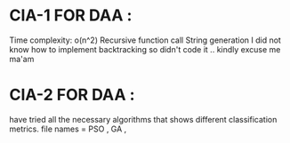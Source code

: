 # CIA-1 FOR DAA :

Time complexity: o(n^2)
Recursive function call
String generation
I did not know how to implement backtracking so didn't code it .. kindly excuse me ma'am 


# CIA-2 FOR DAA :

have tried all the necessary algorithms that shows different classification metrics.
file names = PSO , GA ,  
